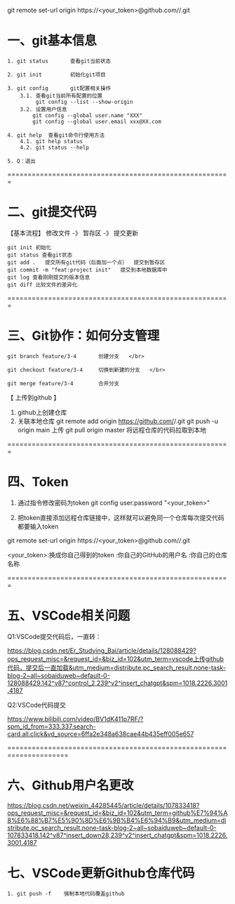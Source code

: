 

git remote set-url origin  https://<your_token>@github.com/<USERNAME>/<REPO>.git



# 一、git基本信息
    1. git status       查看git当前状态

    2. git init         初始化git项目

    3. git config       git配置相关操作
        3.1. 查看git当前所有配置的位置
             git config --list --show-origin      
        3.2. 设置用户信息
            git config --global user.name "XXX"
            git config --global user.email xxx@XX.com

    4. git help  查看git命令行使用方法
        4.1. git help status
        4.2. git status --help

    5. Q：退出

=======================================================

    
# 二、git提交代码

【基本流程】 修改文件 -》 暂存区 -》 提交更新

    git init 初始化
    git status 查看git状态
    git add .   提交所有git代码（后面加一个点）  提交到暂存区
    git commit -m "feat:project init"   提交到本地数据库中
    git log 查看刚刚提交的版本信息
    git diff 比较文件的差异化

=======================================================

# 三、Git协作：如何分支管理

    git branch feature/3-4       创建分支   </br>
    
    git checkout feature/3-4     切换到新建的分支   </br>
    
    git merge feature/3-4        合并分支

【 上传到github 】
1. github上创建仓库
2. 关联本地仓库
    git remote add origin https://github.com/<USERNAME>/<REPO>.git
    git push -u origin main    上传
    git pull origin master     将远程仓库的代码拉取到本地


=======================================================

# 四、Token

1. 通过指令修改密码为token
git config user.password "<your_token>"

2. 把token直接添加远程仓库链接中，这样就可以避免同一个仓库每次提交代码都要输入token

git remote set-url origin  https://<your_token>@github.com/<USERNAME>/<REPO>.git

<your_token>:换成你自己得到的token
<USERNAME>:你自己的GitHub的用户名
<REPO>:你自己的仓库名称

=======================================================

# 五、VSCode相关问题

Q1:VSCode提交代码后，一直转：

https://blog.csdn.net/Er_Studying_Bai/article/details/128088429?ops_request_misc=&request_id=&biz_id=102&utm_term=vscode上传github代码，提交后一直加载&utm_medium=distribute.pc_search_result.none-task-blog-2~all~sobaiduweb~default-0-128088429.142^v87^control_2,239^v2^insert_chatgpt&spm=1018.2226.3001.4187


Q2:VSCode代码提交

https://www.bilibili.com/video/BV1dK411p7RF/?spm_id_from=333.337.search-card.all.click&vd_source=6ffa2e348a638cae44b435eff005e657

=====================================================================

# 六、Github用户名更改

https://blog.csdn.net/weixin_44285445/article/details/107833418?ops_request_misc=&request_id=&biz_id=102&utm_term=github%E7%94%A8%E6%88%B7%E5%90%8D%E6%9B%B4%E6%94%B9&utm_medium=distribute.pc_search_result.none-task-blog-2~all~sobaiduweb~default-0-107833418.142^v87^insert_down28,239^v2^insert_chatgpt&spm=1018.2226.3001.4187

    
    
# 七、VSCode更新Github仓库代码
    1. git push -f    强制本地代码覆盖github

